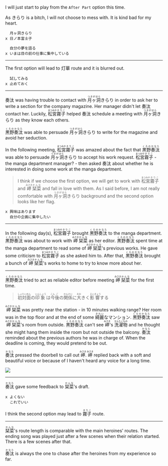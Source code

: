 I will just start to play from the `After Part` option this time.

As きらり is a bitch, I will not choose to mess with. It is kind bad for my heart.

```
  月ヶ洞きらり
x 日ノ本富士子
```

```
  自分の夢を語る
x いまは目の前の仕事に集中している
```

---

The first option will lead to 灯華 route and it is blurred out.

```
  試してみる
x 止めておく
```

---

奏汰 was having trouble to contact with <ruby>月ヶ洞<rt>つきがほら</rt>きらり</rt></ruby> in order to ask her to write a section for the company magazine. Her manager didn't let 奏汰 contact her. Luckily, <ruby>松宮<rt>まつみや</rt>霧子<rt>きりこ</rt></ruby> helped 奏汰 schedule a meeting with <ruby>月ヶ洞<rt>つきがほら</rt>きらり</rt></ruby> as they know each others.

<ruby>黒野<rt>くろの</rt>奏汰<rt>かなた</rt></ruby> was able to persuade <ruby>月ヶ洞<rt>つきがほら</rt>きらり</rt></ruby> to write for the magazine and avoid her seduction.

In the following meeting, <ruby>松宮<rt>まつみや</rt>霧子<rt>きりこ</rt></ruby> was amazed about the fact that <ruby>黒野<rt>くろの</rt>奏汰<rt>かなた</rt></ruby> was able to persuade <ruby>月ヶ洞<rt>つきがほら</rt>きらり</rt></ruby> to accept his work request. <ruby>松宮<rt>まつみや</rt>霧子<rt>きりこ</rt></ruby> - the manga department manager? - then asked 奏汰 about whether he is interested in doing some work at the manga department.

> I think if we choose the first option, we will get to work with <ruby>松宮<rt>まつみや</rt>霧子<rt>きりこ</rt></ruby> and <ruby>岬<rt>みさき</rt>栞菜<rt>かんな</rt></ruby> and fall in love with them. As I said before, I am not really comfortable with <ruby>月ヶ洞<rt>つきがほら</rt>きらり</rt></ruby> background and the second option looks like her flag.

```
x 興味はあります
  自分の企画に集中したい
```

---

In the following day(s), <ruby>松宮<rt>まつみや</rt>霧子<rt>きりこ</rt></ruby> brought <ruby>黒野<rt>くろの</rt>奏汰<rt>かなた</rt></ruby> to the manga department. <ruby>黒野<rt>くろの</rt>奏汰<rt>かなた</rt></ruby> was about to work with <ruby>岬<rt>みさき</rt>栞菜<rt>かんな</rt></ruby> as her editor. <ruby>黒野<rt>くろの</rt>奏汰<rt>かなた</rt></ruby> spent time at the manga department to read some of <ruby>岬<rt>みさき</rt>栞菜<rt>かんな</rt></ruby>'s previous works. He gave some criticism to <ruby>松宮<rt>まつみや</rt>霧子<rt>きりこ</rt></ruby> as she asked him to. After that, <ruby>黒野<rt>くろの</rt>奏汰<rt>かなた</rt></ruby> brought a bunch of <ruby>岬<rt>みさき</rt>栞菜<rt>かんな</rt></ruby>'s works to home to try to know more about her.

---

<ruby>黒野<rt>くろの</rt>奏汰<rt>かなた</rt></ruby> tried to act as reliable editor before meeting <ruby>岬<rt>みさき</rt>栞菜<rt>かんな</rt></ruby> for the first time.

> <ruby>初<rt>しょ</rt>対<rt>たい</rt>面<rt>めん</rt>の<rt></rt>印<rt>いん</rt>象<rt>しょう</rt>は<rt></rt>今<rt>こん</rt>後<rt>ご</rt>の<rt></rt>関<rt>かん</rt>係<rt>けい</rt>に<rt></rt>大<rt>おお</rt>きく<rt></rt>影<rt>えい</rt>響<rt>きょう</rt>する</ruby>

<ruby>岬<rt>みさき</rt>栞菜<rt>かんな</rt></ruby> was pretty near the station - in 10 minutes walking range? Her room was in the top floor and at the end of some <ruby>綺麗<rt>きれい</rt>なマンション</ruby>. <ruby>黒野<rt>くろの</rt>奏汰<rt>かなた</rt></ruby> saw <ruby>岬<rt>みさき</rt>栞菜<rt>かんな</rt></ruby>'s room from outside. <ruby>黒野<rt>くろの</rt>奏汰<rt>かなた</rt></ruby> can't see <ruby>岬<rt>みさき</rt></ruby>'s <ruby>洗<rt>せん</rt>濯<rt>たく</rt>物<rt>もの</rt></ruby> and he thought she might hang them inside the room but not outside the balcony. <ruby>奏汰<rt>かなた</rt></ruby> reminded about the previous authors he was in charge of. When the deadline is coming, they would pretend to be out.

<ruby>奏汰<rt>かなた</rt></ruby> pressed the doorbell to call out <ruby>岬<rt>みさき</rt></ruby>. <ruby>岬<rt>みさき</rt></ruby> replied back with a soft and beautiful voice or because of I haven't heard any voice for a long time.

![](https://i.imgur.com/qXLuCcb.png)

---

<ruby>奏汰<rt>かなた</rt></ruby> gave some feedback to <ruby>栞菜<rt>かんな</rt></ruby>'s draft.

```
x よくない
  これでいい
```

I think the second option may lead to <ruby>霧子<rt>きりこ</rt></ruby> route.

---

<ruby>栞菜<rt>かんな</rt></ruby>'s route length is comparable with the main heroines' routes. The ending song was played just after a few scenes when their relation started. There is a few scenes after that.

<ruby>奏汰<rt>かなた</rt></ruby> is always the one to chase after the heroines from my experience so far.
